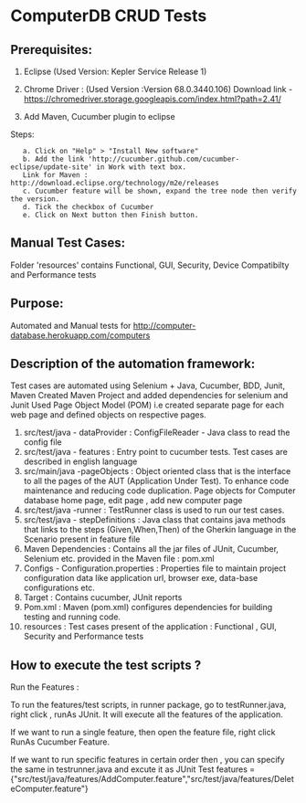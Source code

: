 
# ComputerDB CRUD Tests

Prerequisites:
-------------
1. Eclipse (Used Version: Kepler Service Release 1)

2. Chrome Driver : (Used Version :Version 68.0.3440.106)
Download link - https://chromedriver.storage.googleapis.com/index.html?path=2.41/

3. Add Maven, Cucumber plugin to eclipse

Steps:

       a. Click on "Help" > "Install New software"
       b. Add the link 'http://cucumber.github.com/cucumber-eclipse/update-site' in Work with text box.
       Link for Maven : http://download.eclipse.org/technology/m2e/releases
       c. Cucumber feature will be shown, expand the tree node then verify the version.
       d. Tick the checkbox of Cucumber
       e. Click on Next button then Finish button. 
       
Manual Test Cases:
------
Folder 'resources' contains Functional, GUI, Security, Device Compatibilty and Performance tests

Purpose:
-------
Automated and Manual tests for http://computer-database.herokuapp.com/computers

Description of the automation framework:
------------
Test cases are automated using Selenium + Java, Cucumber, BDD, Junit, Maven
Created Maven Project and added dependencies for selenium and Junit
Used Page Object Model (POM) i.e created separate page for each web page and defined objects on respective pages.

1. src/test/java - dataProvider : ConfigFileReader - Java class to read the config
file
2. src/test/java - features : Entry point to cucumber tests. Test cases are
described in english language
3. src/main/java -pageObjects : Object oriented class that is the interface to all the
pages of the AUT (Application Under Test). To enhance code maintenance and
reducing code duplication. Page objects for Computer database home page, edit page , add new computer page
4. src/test/java -runner : TestRunner class is used to run our test cases.
5. src/test/java - stepDefinitions : Java class that contains java methods that links to
the steps (Given,When,Then) of the Gherkin language in the Scenario present in
feature file
6. Maven Dependencies : Contains all the jar files of JUnit, Cucumber, Selenium etc.
provided in the Maven file : pom.xml
7. Configs - Configuration.properties : Properties file to maintain project configuration
data like application url, browser exe, data-base configurations etc.
8. Target : Contains cucumber, JUnit reports
9. Pom.xml : Maven (pom.xml) configures dependencies for building testing and
running code.
10. resources : Test cases present of the application : Functional , GUI, Security and Performance tests


How to execute the test scripts ?
----------
Run the Features : 

To run the features/test scripts, in runner package, go to testRunner.java, right click , runAs JUnit.
It will execute all the features of the application.

If we want to run a single feature, then open the feature file, right click RunAs Cucumber Feature.

If we want to run specific features in certain order then , you can specify the same in testrunner.java and excute it as JUnit Test
features ={"src/test/java/features/AddComputer.feature","src/test/java/features/DeleteComputer.feature"}


